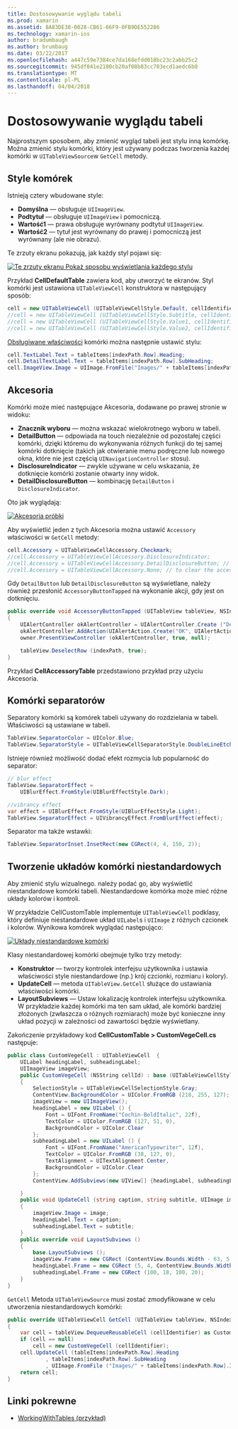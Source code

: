 ```yaml
---
title: Dostosowywanie wyglądu tabeli
ms.prod: xamarin
ms.assetid: 8A83DE38-0028-CB61-66F9-0FB9DE552286
ms.technology: xamarin-ios
author: bradumbaugh
ms.author: brumbaug
ms.date: 03/22/2017
ms.openlocfilehash: a447c59e7384ce7da168efdd018bc23c2abb25c2
ms.sourcegitcommit: 945df041e2180cb20af08b83cc703ecd1aedc6b0
ms.translationtype: MT
ms.contentlocale: pl-PL
ms.lasthandoff: 04/04/2018
---
```

# <a name="customizing-a-tables-appearance"></a>Dostosowywanie wyglądu tabeli

Najprostszym sposobem, aby zmienić wygląd tabeli jest stylu inną komórkę. Można zmienić stylu komórki, który jest używany podczas tworzenia każdej komórki w `UITableViewSource`w `GetCell` metody.

## <a name="cell-styles"></a>Style komórek

Istnieją cztery wbudowane style:

-  **Domyślna** — obsługuje `UIImageView`.
-  **Podtytuł** — obsługuje `UIImageView` i pomocniczą.
-  **Wartość1** — prawa obsługuje wyrównany podtytuł `UIImageView`.
-  **Wartość2** — tytuł jest wyrównany do prawej i pomocniczą jest wyrównany (ale nie obrazu).


Te zrzuty ekranu pokazują, jak każdy styl pojawi się:

 [![](customizing-table-appearance-images/image7.png "Te zrzuty ekranu Pokaż sposobu wyświetlania każdego stylu")](customizing-table-appearance-images/image7.png#lightbox)

Przykład **CellDefaultTable** zawiera kod, aby utworzyć te ekranów. Styl komórki jest ustawiona `UITableViewCell` konstruktora w następujący sposób:

```csharp
cell = new UITableViewCell (UITableViewCellStyle.Default, cellIdentifier);
//cell = new UITableViewCell (UITableViewCellStyle.Subtitle, cellIdentifier);
//cell = new UITableViewCell (UITableViewCellStyle.Value1, cellIdentifier);
//cell = new UITableViewCell (UITableViewCellStyle.Value2, cellIdentifier);
```

[Obsługiwane właściwości](http://developer.xamarin.com/api/type/UIKit.UITableViewCell/) komórki można następnie ustawić stylu:

```csharp
cell.TextLabel.Text = tableItems[indexPath.Row].Heading;
cell.DetailTextLabel.Text = tableItems[indexPath.Row].SubHeading;
cell.ImageView.Image = UIImage.FromFile("Images/" + tableItems[indexPath.Row].ImageName); // don't use for Value2
```

## <a name="accessories"></a>Akcesoria

Komórki może mieć następujące Akcesoria, dodawane po prawej stronie w widoku:

-   **Znacznik wyboru** — można wskazać wielokrotnego wyboru w tabeli.
-   **DetailButton** — odpowiada na touch niezależnie od pozostałej części komórki, dzięki któremu do wykonywania różnych funkcji do tej samej komórki dotknięcie (takich jak otwieranie menu podręczne lub nowego okna, które nie jest częścią `UINavigationController` stosu).
-   **DisclosureIndicator** — zwykle używane w celu wskazania, że dotknięcie komórki zostanie otwarty inny widok.
-   **DetailDisclosureButton** — kombinację `DetailButton` i `DisclosureIndicator`.


Oto jak wyglądają:

 [![](customizing-table-appearance-images/image8.png "Akcesoria próbki")](customizing-table-appearance-images/image8.png#lightbox)

Aby wyświetlić jeden z tych Akcesoria można ustawić `Accessory` właściwości w `GetCell` metody:

```csharp
cell.Accessory = UITableViewCellAccessory.Checkmark;
//cell.Accessory = UITableViewCellAccessory.DisclosureIndicator;
//cell.Accessory = UITableViewCellAccessory.DetailDisclosureButton; // implement AccessoryButtonTapped
//cell.Accessory = UITableViewCellAccessory.None; // to clear the accessory
```

Gdy `DetailButton` lub `DetailDisclosureButton` są wyświetlane, należy również przesłonić `AccessoryButtonTapped` na wykonanie akcji, gdy jest on dotknięciu.

```csharp
public override void AccessoryButtonTapped (UITableView tableView, NSIndexPath indexPath)
{
    UIAlertController okAlertController = UIAlertController.Create ("DetailDisclosureButton Touched", tableItems[indexPath.Row].Heading, UIAlertControllerStyle.Alert);
    okAlertController.AddAction(UIAlertAction.Create("OK", UIAlertActionStyle.Default, null));
    owner.PresentViewController (okAlertController, true, null);

    tableView.DeselectRow (indexPath, true);
}
```

Przykład **CellAccessoryTable** przedstawiono przykład przy użyciu Akcesoria.

## <a name="cell-separators"></a>Komórki separatorów

Separatory komórki są komórek tabeli używany do rozdzielania w tabeli. Właściwości są ustawiane w tabeli.

```csharp
TableView.SeparatorColor = UIColor.Blue;
TableView.SeparatorStyle = UITableViewCellSeparatorStyle.DoubleLineEtched;
```

Istnieje również możliwość dodać efekt rozmycia lub popularność do separator:

```csharp
// blur effect
TableView.SeparatorEffect =
    UIBlurEffect.FromStyle(UIBlurEffectStyle.Dark);

//vibrancy effect
var effect = UIBlurEffect.FromStyle(UIBlurEffectStyle.Light);
TableView.SeparatorEffect = UIVibrancyEffect.FromBlurEffect(effect);
```

Separator ma także wstawki:

```csharp
TableView.SeparatorInset.InsetRect(new CGRect(4, 4, 150, 2));
```

## <a name="creating-custom-cell-layouts"></a>Tworzenie układów komórki niestandardowych

Aby zmienić stylu wizualnego. należy podać go, aby wyświetlić niestandardowe komórki tabeli. Niestandardowe komórka może mieć różne układy kolorów i kontroli.

W przykładzie CellCustomTable implementuje `UITableViewCell` podklasy, który definiuje niestandardowe układ `UILabel`s i `UIImage` z różnych czcionek i kolorów. Wynikowa komórek wyglądać następująco:

 [![](customizing-table-appearance-images/image9.png "Układy niestandardowe komórki")](customizing-table-appearance-images/image9.png#lightbox)

Klasy niestandardowej komórki obejmuje tylko trzy metody:

-   **Konstruktor** — tworzy kontrolek interfejsu użytkownika i ustawia właściwości style niestandardowe (np.) krój czcionki, rozmiaru i kolory).
-   **UpdateCell** — metoda `UITableView.GetCell` służące do ustawiania właściwości komórki.
-   **LayoutSubviews** — Ustaw lokalizację kontrolek interfejsu użytkownika. W przykładzie każdej komórki ma ten sam układ, ale komórki bardziej złożonych (zwłaszcza o różnych rozmiarach) może być konieczne inny układ pozycji w zależności od zawartości będzie wyświetlany.


Zakończenie przykładowy kod **CellCustomTable > CustomVegeCell.cs** następuje:

```csharp
public class CustomVegeCell : UITableViewCell  {
    UILabel headingLabel, subheadingLabel;
    UIImageView imageView;
    public CustomVegeCell (NSString cellId) : base (UITableViewCellStyle.Default, cellId)
    {
        SelectionStyle = UITableViewCellSelectionStyle.Gray;
        ContentView.BackgroundColor = UIColor.FromRGB (218, 255, 127);
        imageView = new UIImageView();
        headingLabel = new UILabel () {
            Font = UIFont.FromName("Cochin-BoldItalic", 22f),
            TextColor = UIColor.FromRGB (127, 51, 0),
            BackgroundColor = UIColor.Clear
        };
        subheadingLabel = new UILabel () {
            Font = UIFont.FromName("AmericanTypewriter", 12f),
            TextColor = UIColor.FromRGB (38, 127, 0),
            TextAlignment = UITextAlignment.Center,
            BackgroundColor = UIColor.Clear
        };
        ContentView.AddSubviews(new UIView[] {headingLabel, subheadingLabel, imageView});

    }
    public void UpdateCell (string caption, string subtitle, UIImage image)
    {
        imageView.Image = image;
        headingLabel.Text = caption;
        subheadingLabel.Text = subtitle;
    }
    public override void LayoutSubviews ()
    {
        base.LayoutSubviews ();
        imageView.Frame = new CGRect (ContentView.Bounds.Width - 63, 5, 33, 33);
        headingLabel.Frame = new CGRect (5, 4, ContentView.Bounds.Width - 63, 25);
        subheadingLabel.Frame = new CGRect (100, 18, 100, 20);
    }
}
```

`GetCell` Metoda `UITableViewSource` musi zostać zmodyfikowane w celu utworzenia niestandardowych komórki:

```csharp
public override UITableViewCell GetCell (UITableView tableView, NSIndexPath indexPath)
{
    var cell = tableView.DequeueReusableCell (cellIdentifier) as CustomVegeCell;
    if (cell == null)
        cell = new CustomVegeCell (cellIdentifier);
    cell.UpdateCell (tableItems[indexPath.Row].Heading
            , tableItems[indexPath.Row].SubHeading
            , UIImage.FromFile ("Images/" + tableItems[indexPath.Row].ImageName) );
    return cell;
}
```



## <a name="related-links"></a>Linki pokrewne

- [WorkingWithTables (przykład)](https://developer.xamarin.com/samples/monotouch/WorkingWithTables)
